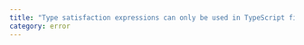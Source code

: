 ```yaml
---
title: "Type satisfaction expressions can only be used in TypeScript files."
category: error
---
```

